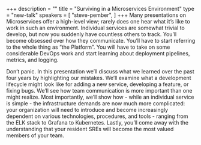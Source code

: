 +++
description = ""
title = "Surviving in a Microservices Environment"
type = "new-talk"
speakers = [
        "steve-pember",
]
+++
Many presentations on Microservices offer a high-level view; rarely does one hear what it’s like to work in such an environment. Individual services are somewhat trivial to develop, but now you suddenly have countless others to track. You’ll become obsessed over how they communicate. You’ll have to start referring to the whole thing as “the Platform”. You will have to take on some considerable DevOps work and start learning about deployment pipelines, metrics, and logging.

Don’t panic. In this presentation we’ll discuss what we learned over the past four years by highlighting our mistakes. We’ll examine what a development lifecycle might look like for adding a new service, developing a feature, or fixing bugs. We’ll see how team communication is more important than one might realize. Most importantly, we’ll show how - while an individual service is simple - the infrastructure demands are now much more complicated: your organization will need to introduce and become increasingly dependent on various technologies, procedures, and tools - ranging from the ELK stack to Grafana to Kubernetes. Lastly, you’ll come away with the understanding that your resident SREs will become the most valued members of your team.